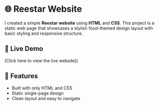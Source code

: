 # 🌐 Reestar Website

I created a simple **Reestar website** using **HTML** and **CSS**. This project is a static web page that showcases a stylish food-themed design layout with basic styling and responsive structure.

## 🔗 Live Demo  
[Click here to view the live website]( 

## 📁 Features
- Built with only HTML and CSS  
- Static single-page design  
- Clean layout and easy to navigate




